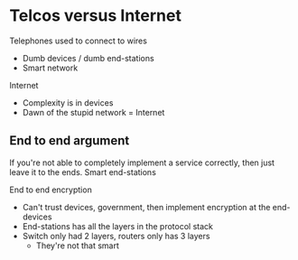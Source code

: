 # Telcos versus Internet
Telephones used to connect to wires
- Dumb devices / dumb end-stations
- Smart network

Internet
- Complexity is in devices
- Dawn of the stupid network = Internet

## End to end argument
If you're not able to completely implement a service correctly, then just leave it to the ends.
Smart end-stations

End to end encryption
- Can't trust devices, government, then implement encryption at the end-devices
- End-stations has all the layers in the protocol stack
- Switch only had 2 layers, routers only has 3 layers
    - They're not that smart

